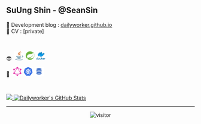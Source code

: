 ## SuUng Shin - @SeanSin

🔗 Development blog : [dailyworker.github.io](https://dailyworker.github.io)  
🔗 CV : [private]

<br/>

<p align="">
😎&nbsp;
<code><img height="25" src="https://raw.githubusercontent.com/github/explore/80688e429a7d4ef2fca1e82350fe8e3517d3494d/topics/java/java.png"></code>
<code><img height="25" src="https://raw.githubusercontent.com/github/explore/80688e429a7d4ef2fca1e82350fe8e3517d3494d/topics/spring-boot/spring-boot.png"></code>
  <code><img height="25" src="https://raw.githubusercontent.com/github/explore/80688e429a7d4ef2fca1e82350fe8e3517d3494d/topics/docker/docker.png"></code>
&nbsp;&nbsp;&nbsp;&nbsp;&nbsp;&nbsp;&nbsp;&nbsp;&nbsp;&nbsp;&nbsp;&nbsp;&nbsp;&nbsp;&nbsp;&nbsp;&nbsp;&nbsp;&nbsp;&nbsp;&nbsp;&nbsp;&nbsp;&nbsp;&nbsp;&nbsp;&nbsp;&nbsp;&nbsp;&nbsp;&nbsp;&nbsp;&nbsp;&nbsp;&nbsp;&nbsp;&nbsp;&nbsp;&nbsp;&nbsp;&nbsp;&nbsp;&nbsp;&nbsp;&nbsp;&nbsp;&nbsp;
</p>

<p align="">
🧐&nbsp;
<code><img height="25" src="https://raw.githubusercontent.com/github/explore/5c058a388828bb5fde0bcafd4bc867b5bb3f26f3/topics/graphql/graphql.png"></code>
<code><img height="25" src="https://raw.githubusercontent.com/github/explore/80688e429a7d4ef2fca1e82350fe8e3517d3494d/topics/kubernetes/kubernetes.png"></code>
<code><img height="25" src="https://raw.githubusercontent.com/github/explore/80688e429a7d4ef2fca1e82350fe8e3517d3494d/topics/sql/sql.png"></code>
&nbsp;&nbsp;&nbsp;&nbsp;&nbsp;&nbsp;&nbsp;&nbsp;&nbsp;&nbsp;&nbsp;&nbsp;&nbsp;&nbsp;&nbsp;&nbsp;&nbsp;&nbsp;&nbsp;&nbsp;&nbsp;&nbsp;&nbsp;&nbsp;&nbsp;&nbsp;&nbsp;&nbsp;&nbsp;&nbsp;&nbsp;&nbsp;&nbsp;&nbsp;&nbsp;&nbsp;&nbsp;&nbsp;&nbsp;&nbsp;&nbsp;&nbsp;&nbsp;&nbsp;&nbsp;&nbsp;&nbsp;
</p>

<br/>

<p align="">
<a href="https://github.com/dailyworker/dailyworker">
  <img src="https://github-readme-stats.vercel.app/api/top-langs/?username=dailyworker&hide=html" />
</a>
<a href="https://github.com/dailyworker/dailyworker">
  <img src="https://github-readme-stats.vercel.app/api?username=dailyworker&show_icons=true&line_height=40&count_private=true&hide=contribs" alt="Dailyworker's GitHub Stats" />
</a>
</p>

---

<p align="center">
  <img src="https://visitor-badge.laobi.icu/badge?page_id=dailyworker/dailyworker" alt="visitor"/>
  <!--  ![visitors](https://visitor-badge.glitch.me/badge?page_id=dailyworker/dailyworker) -->
</p>
